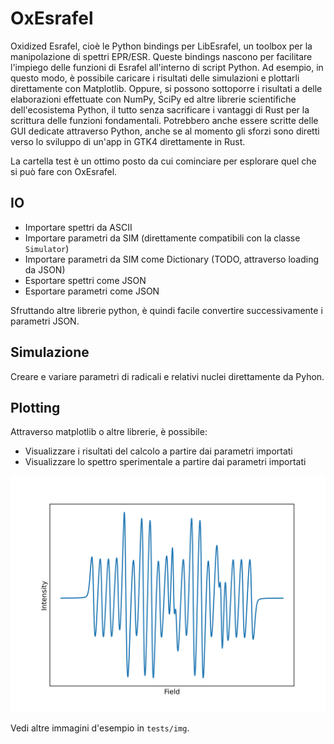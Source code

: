 # OxEsrafel

Oxidized Esrafel, cioè le Python bindings per LibEsrafel, un toolbox per la manipolazione di spettri EPR/ESR.
Queste bindings nascono per facilitare l'impiego delle funzioni di Esrafel all'interno di script Python.
Ad esempio, in questo modo, è possibile caricare i risultati delle simulazioni e plottarli direttamente con Matplotlib.
Oppure, si possono sottoporre i risultati a delle elaborazioni effettuate con NumPy, SciPy ed altre librerie scientifiche dell'ecosistema Python, il tutto senza sacrificare i vantaggi di Rust per la scrittura delle funzioni fondamentali. Potrebbero anche essere scritte delle GUI dedicate attraverso Python, anche se al momento gli sforzi sono diretti verso lo sviluppo di un'app in GTK4 direttamente in Rust.

La cartella test è un ottimo posto da cui cominciare per esplorare quel che si può fare con OxEsrafel.

## IO
<!-- (Qui ci vuole un diagramma, è più facile da leggere) -->
- Importare spettri da ASCII
- Importare parametri da SIM (direttamente compatibili con la classe `Simulator`)
- Importare parametri da SIM come Dictionary (TODO, attraverso loading da JSON)
- Esportare spettri come JSON
- Esportare parametri come JSON

Sfruttando altre librerie python, è quindi facile convertire successivamente i parametri JSON.

## Simulazione
Creare e variare parametri di radicali e relativi nuclei direttamente da Pyhon.

## Plotting
Attraverso matplotlib o altre librerie, è possibile:
- Visualizzare i risultati del calcolo a partire dai parametri importati
- Visualizzare lo spettro sperimentale a partire dai parametri importati

![esempio](tests/img/cs-example-acn.png)

Vedi altre immagini d'esempio in `tests/img`.
